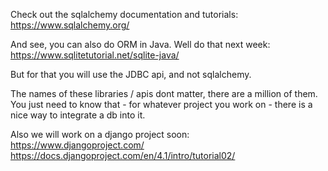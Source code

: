 Check out the sqlalchemy documentation and tutorials:
https://www.sqlalchemy.org/

And see, you can also do ORM in Java. Well do that next week:
https://www.sqlitetutorial.net/sqlite-java/

But for that you will use the JDBC api, and not sqlalchemy.

The names of these libraries / apis dont matter, there are a million of them. You just need to know that - for whatever project you work on - there is a nice way to integrate a db into it.

Also we will work on a django project soon:
https://www.djangoproject.com/
https://docs.djangoproject.com/en/4.1/intro/tutorial02/
